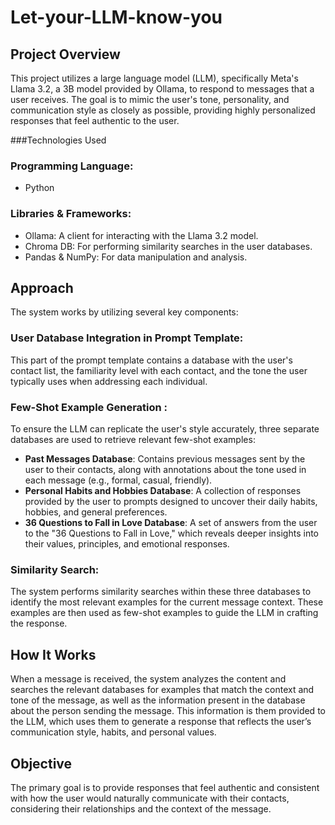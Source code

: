 # Let-your-LLM-know-you

## Project Overview
This project utilizes a large language model (LLM), specifically Meta's Llama 3.2, a 3B model provided by Ollama, to respond to messages that a user receives. The goal is to mimic the user's tone, personality, and communication style as closely as possible, providing highly personalized responses that feel authentic to the user.

###Technologies Used
### Programming Language: 
- Python
### Libraries & Frameworks:
- Ollama: A client for interacting with the Llama 3.2 model.
- Chroma DB: For performing similarity searches in the user databases.
- Pandas & NumPy: For data manipulation and analysis.

## Approach
The system works by utilizing several key components:

### User Database Integration in Prompt Template:
This part of the prompt template contains a database with the user's contact list, the familiarity level with each contact, and the tone the user typically uses when addressing each individual.

### Few-Shot Example Generation :
To ensure the LLM can replicate the user's style accurately, three separate databases are used to retrieve relevant few-shot examples:

- **Past Messages Database**: Contains previous messages sent by the user to their contacts, along with annotations about the tone used in each message (e.g., formal, casual, friendly).
- **Personal Habits and Hobbies Database**: A collection of responses provided by the user to prompts designed to uncover their daily habits, hobbies, and general preferences.
- **36 Questions to Fall in Love Database**: A set of answers from the user to the "36 Questions to Fall in Love," which reveals deeper insights into their values, principles, and emotional responses.

### Similarity Search:
The system performs similarity searches within these three databases to identify the most relevant examples for the current message context. These examples are then used as few-shot examples to guide the LLM in crafting the response.

## How It Works
When a message is received, the system analyzes the content and searches the relevant databases for examples that match the context and tone of the message, as well as the information present in the database about the person sending the message.
This information is them provided to the LLM, which uses them to generate a response that reflects the user’s communication style, habits, and personal values.


## Objective
The primary goal is to provide responses that feel authentic and consistent with how the user would naturally communicate with their contacts, considering their relationships and the context of the message.


